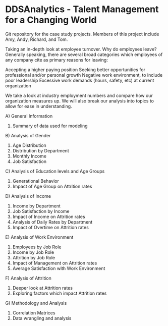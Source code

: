 # DDSAnalytics - Talent Management for a Changing World
Git repository for the case study projects. Members of this project include Amy, Andy, Richard, and Tom.

Taking an in-depth look at employee turnover. Why do employees leave? Generally speaking, there are several broad categories which employees of any company cite as primary reasons for leaving:

  Accepting a higher paying position
  Seeking better opportunities for professional and/or personal growth
  Negative work environment, to include poor leadership
  Excessive work demands (hours, safety, etc) at current organization
  
We take a look at industry employment numbers and compare how our organization measures up. We will also break our analysis into topics to allow for ease in understanding.

A) General Information
  1) Summary of data used for modeling

B) Analysis of Gender
  1) Age Distribution
  2) Distribution by Department
  3) Monthly Income
  4) Job Satisfaction
  
C) Analysis of Education levels and Age Groups
  1) Generational Behavior
  2) Impact of Age Group on Attrition rates
  
D) Analysis of Income
  1) Income by Department
  2) Job Satisfaction by Income
  3) Impact of Income on Attrition rates
  4) Analysis of Daily Rates by Department
  5) Impact of Overtime on Attrition rates
  
E) Analysis of Work Environment
  1) Employees by Job Role
  2) Income by Job Role
  3) Attrition by Job Role
  4) Impact of Management on Attrition rates
  5) Average Satisfaction with Work Environment
  
F) Analysis of Attrition
  1) Deeper look at Attrition rates
  2) Exploring factors which impact Attrition rates

G) Methodology and Analysis
  1) Correlation Matrices
  2) Data wrangling and analysis
